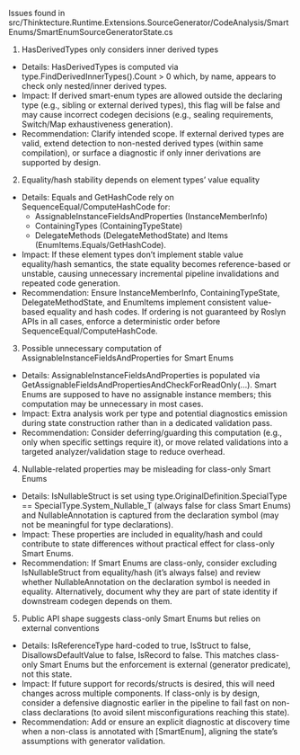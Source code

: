 Issues found in src/Thinktecture.Runtime.Extensions.SourceGenerator/CodeAnalysis/SmartEnums/SmartEnumSourceGeneratorState.cs

1) HasDerivedTypes only considers inner derived types
- Details: HasDerivedTypes is computed via type.FindDerivedInnerTypes().Count > 0 which, by name, appears to check only nested/inner derived types.
- Impact: If derived smart-enum types are allowed outside the declaring type (e.g., sibling or external derived types), this flag will be false and may cause incorrect codegen decisions (e.g., sealing requirements, Switch/Map exhaustiveness generation).
- Recommendation: Clarify intended scope. If external derived types are valid, extend detection to non-nested derived types (within same compilation), or surface a diagnostic if only inner derivations are supported by design.

2) Equality/hash stability depends on element types’ value equality
- Details: Equals and GetHashCode rely on SequenceEqual/ComputeHashCode for:
  - AssignableInstanceFieldsAndProperties (InstanceMemberInfo)
  - ContainingTypes (ContainingTypeState)
  - DelegateMethods (DelegateMethodState)
  and Items (EnumItems.Equals/GetHashCode).
- Impact: If these element types don’t implement stable value equality/hash semantics, the state equality becomes reference-based or unstable, causing unnecessary incremental pipeline invalidations and repeated code generation.
- Recommendation: Ensure InstanceMemberInfo, ContainingTypeState, DelegateMethodState, and EnumItems implement consistent value-based equality and hash codes. If ordering is not guaranteed by Roslyn APIs in all cases, enforce a deterministic order before SequenceEqual/ComputeHashCode.

3) Possible unnecessary computation of AssignableInstanceFieldsAndProperties for Smart Enums
- Details: AssignableInstanceFieldsAndProperties is populated via GetAssignableFieldsAndPropertiesAndCheckForReadOnly(...). Smart Enums are supposed to have no assignable instance members; this computation may be unnecessary in most cases.
- Impact: Extra analysis work per type and potential diagnostics emission during state construction rather than in a dedicated validation pass.
- Recommendation: Consider deferring/guarding this computation (e.g., only when specific settings require it), or move related validations into a targeted analyzer/validation stage to reduce overhead.

4) Nullable-related properties may be misleading for class-only Smart Enums
- Details: IsNullableStruct is set using type.OriginalDefinition.SpecialType == SpecialType.System_Nullable_T (always false for class Smart Enums) and NullableAnnotation is captured from the declaration symbol (may not be meaningful for type declarations).
- Impact: These properties are included in equality/hash and could contribute to state differences without practical effect for class-only Smart Enums.
- Recommendation: If Smart Enums are class-only, consider excluding IsNullableStruct from equality/hash (it’s always false) and review whether NullableAnnotation on the declaration symbol is needed in equality. Alternatively, document why they are part of state identity if downstream codegen depends on them.

5) Public API shape suggests class-only Smart Enums but relies on external conventions
- Details: IsReferenceType hard-coded to true, IsStruct to false, DisallowsDefaultValue to false, IsRecord to false. This matches class-only Smart Enums but the enforcement is external (generator predicate), not this state.
- Impact: If future support for records/structs is desired, this will need changes across multiple components. If class-only is by design, consider a defensive diagnostic earlier in the pipeline to fail fast on non-class declarations (to avoid silent misconfigurations reaching this state).
- Recommendation: Add or ensure an explicit diagnostic at discovery time when a non-class is annotated with [SmartEnum], aligning the state’s assumptions with generator validation.
